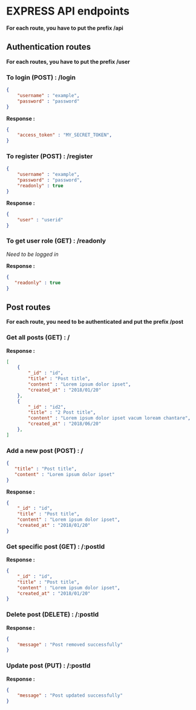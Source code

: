 # EXPRESS API endpoints

**For each route, you have to put the prefix /api**



##  Authentication routes

**For each routes, you have to put the prefix /user**



### To login (POST) : /login

```json
{
    "username" : "example",
    "password" : "password"
}
```

**Response :**

````json
{
    "access_token" : "MY_SECRET_TOKEN",
}
````



### To register (POST) : /register

```json
{
    "username" : "example",
    "password" : "password",
    "readonly" : true
}
```

**Response :**

```json
{
    "user" : "userid"
}
```



### To get user role (GET) : /readonly

*Need to be logged in*

**Response :**

```json
{
   "readonly" : true
}
```



## Post routes

**For each route, you need to be authenticated and put the prefix /post**



### Get all posts (GET) : /

**Response :**

```json
[
    {
        "_id" : "id",
        "title" : "Post title",
        "content" : "Lorem ipsum dolor ipset",
        "created_at" : "2018/01/20"
    },
    {
        "_id" : "id2",
        "title" : "2 Post title",
        "content" : "Lorem ipsum dolor ipset vacum loream chantare",
        "created_at" : "2018/06/20"
    },
]
```



### Add a new post (POST) : /

```json
{
   "title" : "Post title",
   "content" : "Lorem ipsum dolor ipset"
}
```



 **Response :**

```json
{
    "_id" : "id",
    "title" : "Post title",
    "content" : "Lorem ipsum dolor ipset",
    "created_at" : "2018/01/20"
}
```



### Get specific post (GET) : /:postId

 **Response :**

```json
{
    "_id" : "id",
    "title" : "Post title",
    "content" : "Lorem ipsum dolor ipset",
    "created_at" : "2018/01/20"
}
```



### Delete post (DELETE) : /:postId

**Response :**

```json
{
    "message" : "Post removed successfully"
}
```



### Update post (PUT) : /:postId

**Response :**

```json
{
    "message" : "Post updated successfully"
}
```

